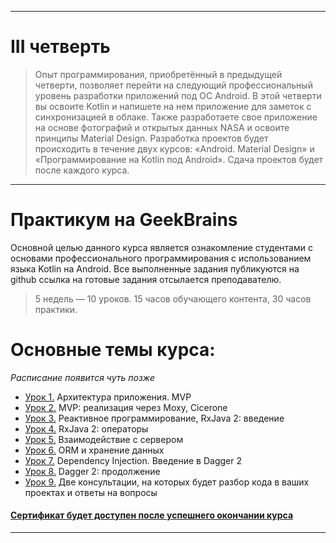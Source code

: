 ___

# III четверть
> Опыт программирования, приобретённый в предыдущей четверти, позволяет перейти на следующий профессиональный уровень разработки приложений под ОС Android. В этой четверти вы освоите Kotlin и напишете на нем приложение для заметок с синхронизацией в облаке. Также разработаете свое приложение на основе фотографий и открытых данных NASA и освоите принципы Material Design. Разработка проектов будет происходить в течение двух курсов: «Android. Material Design» и «Программирование на Kotlin под Android». Сдача проектов будет после каждого курса.

___

# Практикум на GeekBrains
Основной целью данного курса является ознакомление студентами с основами профессионального программирования с использованием языка Kotlin на Android.
Все выполненные задания публикуются на github ссылка на готовые задания отсылается преподавателю.

> 5 недель — 10 уроков. 15 часов обучающего контента, 30 часов практики.

# Основные темы курса:
*Расписание появится чуть позже*
* [Урок 1.]() Архитектура приложения. MVP
* [Урок 2.]() MVP: реализация через Moxy, Cicerone
* [Урок 3.]() Реактивное программирование, RxJava 2: введение
* [Урок 4.]() RxJava 2: операторы
* [Урок 5.]() Взаимодействие с сервером
* [Урок 6.]() ORM и хранение данных
* [Урок 7.]() Dependency Injection. Введение в Dagger 2
* [Урок 8.]() Dagger 2: продолжение
* [Урок 9.]() Две консультации, на которых будет разбор кода в ваших проектах и ответы на вопросы
#### [Сертификат будет доступен после успешнего окончании курса]()

____
